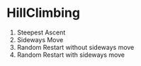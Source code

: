 # HillClimbing

1) Steepest Ascent
2) Sideways Move
3) Random Restart without sideways move
4) Random Restart with sideways move
